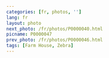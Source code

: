 ```yaml
---
categories: [fr, photos, '']
lang: fr
layout: photo
next_photo: /fr/photos/P0000040.html
picname: P0000047
prev_photo: /fr/photos/P0000046.html
tags: [Farm House, Zebra]
---
```


